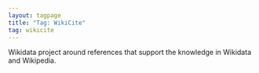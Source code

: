 ```yaml
---
layout: tagpage
title: "Tag: WikiCite"
tag: wikicite
---
```


Wikidata project around references that support the knowledge in Wikidata and Wikipedia.
